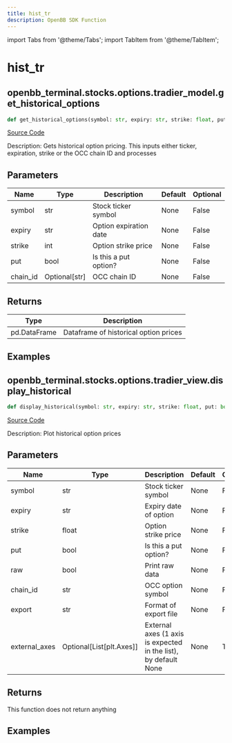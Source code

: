 ```yaml
---
title: hist_tr
description: OpenBB SDK Function
---
```


import Tabs from '@theme/Tabs';
import TabItem from '@theme/TabItem';

# hist_tr

<Tabs>
<TabItem value="model" label="Model" default>

## openbb_terminal.stocks.options.tradier_model.get_historical_options

```python title='openbb_terminal/stocks/options/tradier_model.py'
def get_historical_options(symbol: str, expiry: str, strike: float, put: bool, chain_id: Optional[str]) -> DataFrame
```
[Source Code](https://github.com/OpenBB-finance/OpenBBTerminal/tree/main/openbb_terminal/stocks/options/tradier_model.py#L44)

Description: Gets historical option pricing.  This inputs either ticker, expiration, strike or the OCC chain ID and processes

## Parameters

| Name | Type | Description | Default | Optional |
| ---- | ---- | ----------- | ------- | -------- |
| symbol | str | Stock ticker symbol | None | False |
| expiry | str | Option expiration date | None | False |
| strike | int | Option strike price | None | False |
| put | bool | Is this a put option? | None | False |
| chain_id | Optional[str] | OCC chain ID | None | False |

## Returns

| Type | Description |
| ---- | ----------- |
| pd.DataFrame | Dataframe of historical option prices |

## Examples



</TabItem>
<TabItem value="view" label="View">

## openbb_terminal.stocks.options.tradier_view.display_historical

```python title='openbb_terminal/stocks/options/tradier_view.py'
def display_historical(symbol: str, expiry: str, strike: float, put: bool, raw: bool, chain_id: str, export: str, external_axes: Optional[List[matplotlib.axes._axes.Axes]]) -> None
```
[Source Code](https://github.com/OpenBB-finance/OpenBBTerminal/tree/main/openbb_terminal/stocks/options/tradier_view.py#L628)

Description: Plot historical option prices

## Parameters

| Name | Type | Description | Default | Optional |
| ---- | ---- | ----------- | ------- | -------- |
| symbol | str | Stock ticker symbol | None | False |
| expiry | str | Expiry date of option | None | False |
| strike | float | Option strike price | None | False |
| put | bool | Is this a put option? | None | False |
| raw | bool | Print raw data | None | False |
| chain_id | str | OCC option symbol | None | False |
| export | str | Format of export file | None | False |
| external_axes | Optional[List[plt.Axes]] | External axes (1 axis is expected in the list), by default None | None | True |

## Returns

This function does not return anything

## Examples



</TabItem>
</Tabs>